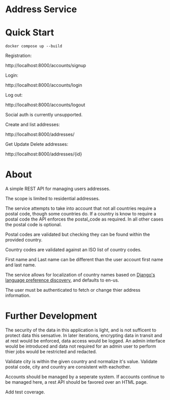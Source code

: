 Address Service
====

# Quick Start

```shell
docker compose up --build
```

Registration:

http://localhost:8000/accounts/signup

Login:

http://localhost:8000/accounts/login

Log out:

http://localhost:8000/accounts/logout

Social auth is currently unsupported.

Create and list addresses:

http://localhost:8000/addresses/

Get Update Delete addresses:

http://localhost:8000/addresses/{id}

# About

A simple REST API for managing users addresses.

The scope is limited to residential addresses.

The service attempts to take into account that not all countries require a postal code, though some countries do.  If a country is know to require a postal code the API enforces the postal_code as required.  In all other cases the postal code is optional.

Postal codes are validated but checking they can be found within the provided country.

Country codes are validated against an ISO list of country codes.

First name and Last name can be different than the user account first name and last name.

The service allows for localization of country names based on [Django's language preference discovery](https://docs.djangoproject.com/en/4.0/topics/i18n/translation/#how-django-discovers-language-preference), and defaults to en-us.

The user must be authenticated to fetch or change thier address information.

# Further Development

The security of the data in this application is light, and is not sufficent to protect data this sensative.  In later iterations, encrypting data in transit and at rest would be enforced, data access would be logged.  An admin interface would be introduced and data not required for an admin user to perform thier jobs would be restricted and redacted.

Validate city is within the given country and normalize it's value.  Validate postal code, city and country are consistent with eachother.

Accounts should be managed by a seperate system.  If accounts continue to be managed here, a rest API should be favored over an HTML page.

Add test coverage.
